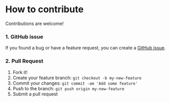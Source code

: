 # How to contribute

Contributions are welcome!

### 1. GitHub issue
If you found a bug or have a feature request, you can create a [GitHub issue](https://github.com/EXXETA/kubernetes-monitor-view/issues/new).

### 2. Pull Request
1. Fork it!
2. Create your feature branch: `git checkout -b my-new-feature`
3. Commit your changes: `git commit -am 'Add some feature'`
4. Push to the branch: `git push origin my-new-feature`
5. Submit a pull request
